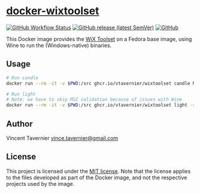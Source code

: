 # [docker-wixtoolset](https://github.com/vtavernier/docker-wixtoolset)

[![GitHub Workflow Status](https://img.shields.io/github/workflow/status/vtavernier/docker-wixtoolset/build)](https://github.com/vtavernier/docker-wixtoolset/actions/workflows/build.yaml)
[![GitHub release (latest SemVer)](https://img.shields.io/github/v/release/vtavernier/docker-wixtoolset?sort=semver)](https://github.com/vtavernier/docker-wixtoolset/releases)
[![GitHub](https://img.shields.io/github/license/vtavernier/docker-wixtoolset)](LICENSE)


This Docker image provides the [WiX Toolset](https://wixtoolset.org/) on a
Fedora base image, using Wine to run the (Windows-native) binaries.

## Usage

```bash
# Run candle
docker run --rm -it -v $PWD:/src ghcr.io/vtavernier/wixtoolset candle Main.wxs

# Run light
# Note: we have to skip MSI validation because of issues with Wine
docker run --rm -it -v $PWD:/src ghcr.io/vtavernier/wixtoolset light -sval Main.wixobj
```

## Author

Vincent Tavernier <vince.tavernier@gmail.com>

## License

This project is licensed under the [MIT license](LICENSE). Note that the
license applies to the files developed as part of the Docker image, and not the
respective projects used by the image.
